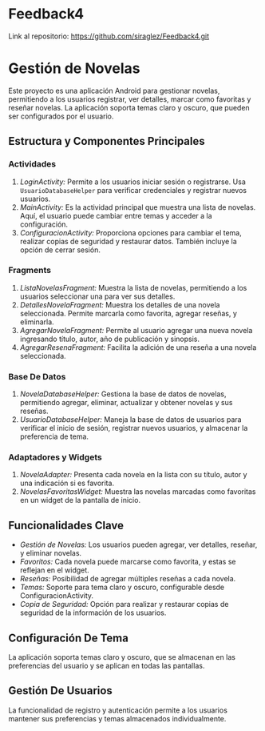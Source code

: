 # Feedback4
 
Link al repositorio: https://github.com/siraglez/Feedback4.git

# Gestión de Novelas

Este proyecto es una aplicación Android para gestionar novelas, permitiendo a los usuarios registrar, ver detalles, marcar como favoritas y reseñar novelas. La aplicación soporta temas claro y oscuro, que pueden ser configurados por el usuario.

## Estructura y Componentes Principales
### Actividades
1. *LoginActivity:* Permite a los usuarios iniciar sesión o registrarse. Usa `UsuarioDatabaseHelper` para verificar credenciales y registrar nuevos usuarios.
2. *MainActivity:* Es la actividad principal que muestra una lista de novelas. Aquí, el usuario puede cambiar entre temas y acceder a la configuración.
3. *ConfiguracionActivity:* Proporciona opciones para cambiar el tema, realizar copias de seguridad y restaurar datos. También incluye la opción de cerrar sesión.

### Fragments
1. *ListaNovelasFragment:* Muestra la lista de novelas, permitiendo a los usuarios seleccionar una para ver sus detalles.
2. *DetallesNovelaFragment:* Muestra los detalles de una novela seleccionada. Permite marcarla como favorita, agregar reseñas, y eliminarla.
3. *AgregarNovelaFragment:* Permite al usuario agregar una nueva novela ingresando título, autor, año de publicación y sinopsis.
4. *AgregarResenaFragment:* Facilita la adición de una reseña a una novela seleccionada.

### Base De Datos
1. *NovelaDatabaseHelper:* Gestiona la base de datos de novelas, permitiendo agregar, eliminar, actualizar y obtener novelas y sus reseñas.
2. *UsuarioDatabaseHelper:* Maneja la base de datos de usuarios para verificar el inicio de sesión, registrar nuevos usuarios, y almacenar la preferencia de tema.

### Adaptadores y Widgets
1. *NovelaAdapter:* Presenta cada novela en la lista con su título, autor y una indicación si es favorita.
2. *NovelasFavoritasWidget:* Muestra las novelas marcadas como favoritas en un widget de la pantalla de inicio.

## Funcionalidades Clave
- *Gestión de Novelas:* Los usuarios pueden agregar, ver detalles, reseñar, y eliminar novelas.
- *Favoritos:* Cada novela puede marcarse como favorita, y estas se reflejan en el widget.
- *Reseñas:* Posibilidad de agregar múltiples reseñas a cada novela.
- *Temas:* Soporte para tema claro y oscuro, configurable desde ConfiguracionActivity.
- *Copia de Seguridad:* Opción para realizar y restaurar copias de seguridad de la información de los usuarios.

## Configuración De Tema
La aplicación soporta temas claro y oscuro, que se almacenan en las preferencias del usuario y se aplican en todas las pantallas.

## Gestión De Usuarios
La funcionalidad de registro y autenticación permite a los usuarios mantener sus preferencias y temas almacenados individualmente.
